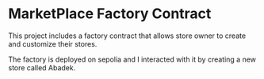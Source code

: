 # MarketPlace Factory Contract

This project includes a factory contract that allows store owner to create and customize their stores. 

The factory is deployed on sepolia and I interacted with it by creating a new store called Abadek.

